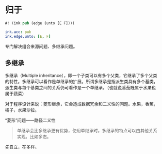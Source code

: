# 归于

```rs
#! (ink pub (edge (unto [E F])))
```

```yaml
ink.acc: pub
ink.edge.unto: [E, F]
```

专门解决组合来源问题、多继承问题。


## 多继承

多继承（Multiple inheritance），即一个子类可以有多个父类，它继承了多个父类的特性。多继承可以看作是单继承的扩展。所谓多继承是指派生类具有多个基类，派生类与每个基类之间的关系仍可看作是一个单继承。（也就说番茄既属于水果也属于蔬菜）

对于程序设计来说：菱形继承，它会造成数据冗余和二义性的问题。水果，香蕉，橘子，水果沙拉。

“菱形”问题——路径二义性

> 单继承会比多继承更有优势，使用单继承时，多继承的特点可以由其他关系实现，比如多态。

先自立，在多样。